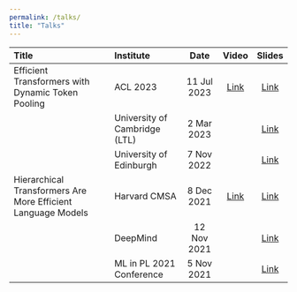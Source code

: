 ```yaml
---
permalink: /talks/
title: "Talks"
---
```


| Title | Institute | Date | Video | Slides |
| :--- | :--- | :----: | :---: | :---: |
| Efficient Transformers with Dynamic Token Pooling | ACL 2023 | 11 Jul 2023 | [Link](https://www.youtube.com/watch?v=wQb6UbgjoK0) | [Link](https://www.canva.com/design/DAFk366ftho/6bh2EFGryZYvjMzApyFfyA/edit?utm_content=DAFk366ftho&utm_campaign=designshare&utm_medium=link2&utm_source=sharebutton) |
| | University of Cambridge (LTL) | 2 Mar 2023 | | [Link](https://www.canva.com/design/DAFk366ftho/6bh2EFGryZYvjMzApyFfyA/edit?utm_content=DAFk366ftho&utm_campaign=designshare&utm_medium=link2&utm_source=sharebutton) |
| | University of Edinburgh      | 7 Nov 2022 | | [Link](https://www.canva.com/design/DAFk366ftho/6bh2EFGryZYvjMzApyFfyA/edit?utm_content=DAFk366ftho&utm_campaign=designshare&utm_medium=link2&utm_source=sharebutton)|
| Hierarchical Transformers Are More Efficient Language Models | Harvard CMSA | 8 Dec 2021 | [Link](https://www.youtube.com/watch?v=soqWNyrdjkw) | [Link](https://docs.google.com/presentation/d/1KkshMGzZpQviGrUGM-6JJXEkU6-EXf58XxMT9n2hfBo/edit?usp=sharing) |
| | DeepMind      | 12 Nov 2021 | | [Link](https://docs.google.com/presentation/d/1KkshMGzZpQviGrUGM-6JJXEkU6-EXf58XxMT9n2hfBo/edit?usp=sharing) |
| | ML in PL 2021 Conference     | 5 Nov 2021 | | [Link](https://docs.google.com/presentation/d/1KkshMGzZpQviGrUGM-6JJXEkU6-EXf58XxMT9n2hfBo/edit?usp=sharing) |
